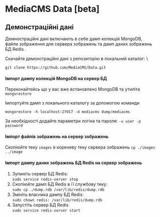 # MediaCMS Data [beta]
## Демонстраційні дані

Демностраційні дані включають в себе дамп колекцій MongoDB, \
файли зображення для сервера зображень та дамп даних зображень БД Redis .

Скачайте демонстраційні дані з репозиторію в локальний каталог: \

`git clone https://github.com/MediaCMS/Data.git`

#### Імпорт дампу колекцій MongoDB на сервер БД

Переконайтейсь що у вас вже встановлено MongoDB та утиліта `mongorestore`

Імпортуйте дамп з локального каталогу за допомогою команди

`mongorestore -h localhost:27017 -d mediacms dump/mediacms`

За необхідності додайте параметри логіна та пароля:
`-u user -p password`

#### Імпорт файлів зображень на сервер зображень

Скопіюйте теку `images` в кореневу теку сервера зображень
`сp ./images ../image`

#### Імпорт дампу даних зображень БД Redis на сервер зображень

1. Зупиніть сервер БД Redis: \
`sudo service redis-server stop` 
2. Скопіюйте дамп БД Redis в її службову теку: \
`sudo cp ./dump.rdb /var/lib/redis/dump.rdb`
3. Змініть власника дампу БД Redis: \
`sudo chown redis: /var/lib/redis/dump.rdb`
4. Запустіть сервер БД Redis \
`sudo service redis-server start`